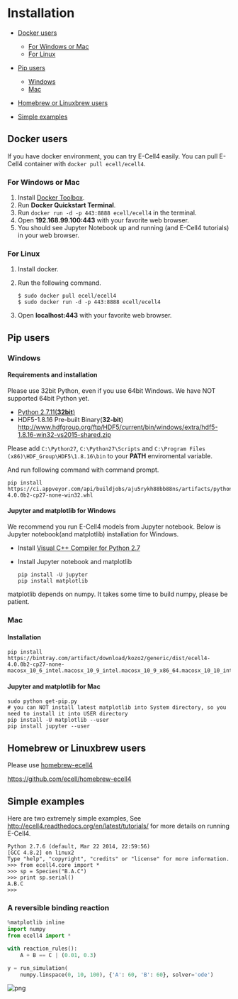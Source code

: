 Installation
============

- [Docker users](#docker-users)
    - [For Windows or Mac](#for-windows-or-mac)
    - [For Linux](#for-linux)

- [Pip users](#pip-users)
    - [Windows](#windows)
    - [Mac](#mac)

- [Homebrew or Linuxbrew users](#homebrew-or-linuxbrew-users)

- [Simple examples](#simple-examples)

Docker users
------------

If you have docker environment, you can try E-Cell4 easily.
You can pull E-Cell4 container with `docker pull ecell/ecell4`.

### For Windows or Mac

1. Install [Docker Toolbox](https://www.docker.com/toolbox).
2. Run **Docker Quickstart Terminal**.
3. Run `docker run -d -p 443:8888 ecell/ecell4` in the terminal.
4. Open **192.168.99.100:443** with your favorite web browser.  
5. You should see Jupyter Notebook up and running (and E-Cell4 tutorials) in your web browser.

### For Linux

1. Install docker.
2. Run the following command.

    ```shell
    $ sudo docker pull ecell/ecell4
    $ sudo docker run -d -p 443:8888 ecell/ecell4
    ```

3. Open **localhost:443** with your favorite web browser.


Pip users
---------

### Windows

#### Requirements and installation

Please use 32bit Python, even if you use 64bit Windows.
We have NOT supported 64bit Python yet.

- [Python 2.7.11(**32bit**)](https://www.python.org/ftp/python/2.7.11/python-2.7.11.msi)
- HDF5-1.8.16 Pre-built Binary(**32-bit**) http://www.hdfgroup.org/ftp/HDF5/current/bin/windows/extra/hdf5-1.8.16-win32-vs2015-shared.zip

Please add `C:\Python27`, `C:\Python27\Scripts` and `C:\Program Files (x86)\HDF_Group\HDF5\1.8.16\bin` to your **PATH** enviromental variable.

And run following command with command prompt.
```shell
pip install https://ci.appveyor.com/api/buildjobs/aju5rykh88bb88ns/artifacts/python/dist/ecell4-4.0.0b2-cp27-none-win32.whl
```

#### Jupyter and matplotlib for Windows
We recommend you run E-Cell4 models from Jupyter notebook.
Below is Jupyter notebook(and matplotlib) installation for Windows.

- Install [Visual C++ Compiler for Python 2.7](http://aka.ms/vcpython27)
- Install Jupyter notebook and matplotlib

  ```shell
  pip install -U jupyter
  pip install matplotlib
  ```

matplotlib depends on numpy. It takes some time to build numpy, please be patient.

### Mac

#### Installation

```shell
pip install https://bintray.com/artifact/download/kozo2/generic/dist/ecell4-4.0.0b2-cp27-none-macosx_10_6_intel.macosx_10_9_intel.macosx_10_9_x86_64.macosx_10_10_intel.macosx_10_10_x86_64.whl
```

#### Jupyter and matplotlib for Mac

```shell
sudo python get-pip.py
# you can NOT install latest matplotlib into System directory, so you need to install it into USER directory
pip install -U matplotlib --user
pip install jupyter --user
```


Homebrew or Linuxbrew users
---------------------------

Please use [homebrew-ecell4](https://github.com/ecell/homebrew-ecell4)

https://github.com/ecell/homebrew-ecell4


Simple examples
---------------

Here are two extremely simple examples, See http://ecell4.readthedocs.org/en/latest/tutorials/ for more details on running E-Cell4.

```
Python 2.7.6 (default, Mar 22 2014, 22:59:56)
[GCC 4.8.2] on linux2
Type "help", "copyright", "credits" or "license" for more information.
>>> from ecell4.core import *
>>> sp = Species("B.A.C")
>>> print sp.serial()
A.B.C
>>>
```

### A reversible binding reaction

```python
%matplotlib inline
import numpy
from ecell4 import *

with reaction_rules():
    A + B == C | (0.01, 0.3)

y = run_simulation(
    numpy.linspace(0, 10, 100), {'A': 60, 'B': 60}, solver='ode')
```

![png](https://raw.githubusercontent.com/ecell/ecell4/master/docs/output_7_0.png)

